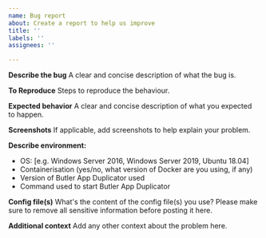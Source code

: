 ```yaml
---
name: Bug report
about: Create a report to help us improve
title: ''
labels: ''
assignees: ''

---
```


**Describe the bug**
A clear and concise description of what the bug is.

**To Reproduce**
Steps to reproduce the behaviour. 

**Expected behavior**
A clear and concise description of what you expected to happen.

**Screenshots**
If applicable, add screenshots to help explain your problem.

**Describe environment:**
 - OS: [e.g. Windows Server 2016, Windows Server 2019, Ubuntu 18.04]
 - Containerisation (yes/no, what version of Docker are you using, if any)
 - Version of Butler App Duplicator used
 - Command used to start Butler App Duplicator

**Config file(s)**
What's the content of the config file(s) you use?
Please make sure to remove all sensitive information before posting it here.

**Additional context**
Add any other context about the problem here.
